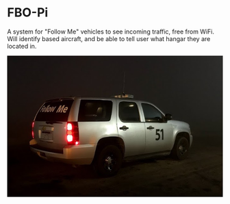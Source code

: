 # FBO-Pi

A system for "Follow Me" vehicles to see incoming traffic, free from WiFi. Will identify based aircraft, and be able to tell user what hangar they are located in.


![Follow Me Car](/images/FollowMe.jpg)
